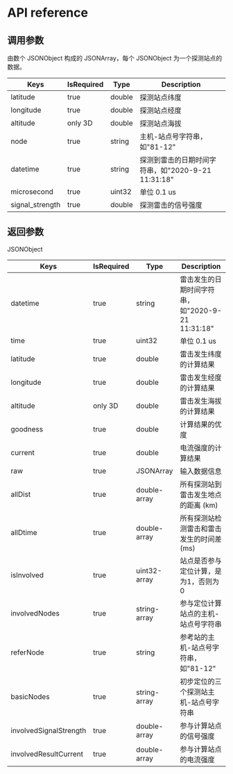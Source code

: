 # API reference

## 调用参数

由数个 JSONObject 构成的 JSONArray，每个 JSONObject 为一个探测站点的数据。

| Keys            | IsRequired | Type   | Description               |
| --------------- | ---------- | ------ | ------------------------- |
| latitude        | true       | double | 探测站点纬度                |
| longitude       | true       | double | 探测站点经度                |
| altitude        | only 3D    | double | 探测站点海拔                |
| node            | true       | string | 主机-站点号字符串，如"81-12" |
| datetime        | true       | string | 探测到雷击的日期时间字符串，如"2020-9-21 11:31:18" |
| microsecond     | true       | uint32 | 单位 0.1 us                |
| signal_strength | true       | double | 探测雷击的信号强度           |

## 返回参数

JSONObject

| Keys             | IsRequired | Type         | Description        |
| ---------------- | ---------- | ------------ | ------------------ |
| datetime         | true       | string       | 雷击发生的日期时间字符串，如"2020-9-21 11:31:18" |
| time             | true       | uint32       | 单位 0.1 us         |
| latitude         | true       | double       | 雷击发生纬度的计算结果 |
| longitude        | true       | double       | 雷击发生经度的计算结果 |
| altitude         | only 3D    | double       | 雷击发生海拔的计算结果 |
| goodness         | true       | double       | 计算结果的优度        |
| current          | true       | double       | 电流强度的计算结果     |
| raw              | true       | JSONArray    | 输入数据信息          |
| allDist          | true       | double-array | 所有探测站到雷击发生地点的距离 (km)      |
| allDtime         | true       | double-array | 所有探测站检测雷击和雷击发生的时间差 (ms) |
| isInvolved       | true       | uint32-array | 站点是否参与定位计算，是为1，否则为0      |
| involvedNodes    | true       | string-array | 参与定位计算站点的主机-站点号字符串       |
| referNode        | true       | string       | 参考站的主机-站点号字符串，如"81-12"     |
| basicNodes       | true       | string-array | 初步定位的三个探测站主机-站点号字符串     |
| involvedSignalStrength | true | double-array | 参与计算站点的信号强度                  |
| involvedResultCurrent  | true | double-array | 参与计算站点的电流强度                  |
